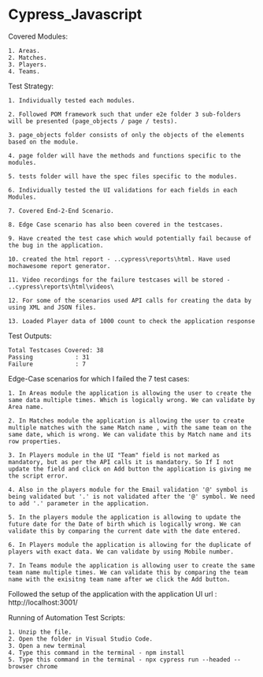 # Cypress_Javascript

Covered Modules:

	1. Areas.
	2. Matches.
	3. Players.
	4. Teams.

Test Strategy:

	1. Individually tested each modules.

	2. Followed POM framework such that under e2e folder 3 sub-folders will be presented (page_objects / page / tests).

	3. page_objects folder consists of only the objects of the elements based on the module.

	4. page folder will have the methods and functions specific to the modules.

	5. tests folder will have the spec files specific to the modules.

	6. Individually tested the UI validations for each fields in each Modules.

	7. Covered End-2-End Scenario.

	8. Edge Case scenario has also been covered in the testcases.

	9. Have created the test case which would potentially fail because of the bug in the application.

	10. created the html report - ..cypress\reports\html. Have used mochawesome report generator.

	11. Video recordings for the failure testcases will be stored - ..cypress\reports\html\videos\

	12. For some of the scenarios used API calls for creating the data by using XML and JSON files.

	13. Loaded Player data of 1000 count to check the application response

Test Outputs:

	Total Testcases Covered: 38
	Passing 	       : 31
	Failure		       : 7

Edge-Case scenarios for which I failed the 7 test cases:

	1. In Areas module the application is allowing the user to create the same data multiple times. Which is logically wrong. We can validate by Area name.

	2. In Matches module the application is allowing the user to create multiple matches with the same Match name , with the same team on the same date, which is wrong. We can validate this by Match name and its row properties.

	3. In Players module in the UI "Team" field is not marked as mandatory, but as per the API calls it is mandatory. So If I not update the field and click on Add button the application is giving me the script error.

	4. Also in the players module for the Email validation '@' symbol is being validated but '.' is not validated after the '@' symbol. We need to add '.' parameter in the application.

	5. In the players module the application is allowing to update the future date for the Date of birth which is logically wrong. We can validate this by comparing the current date with the date entered.

	6. In Players module the application is allowing for the duplicate of players with exact data. We can validate by using Mobile number.

	7. In Teams module the application is allowing user to create the same team name multiple times. We can validate this by comparing the team name with the exisitng team name after we click the Add button.

Followed the setup of the application with the application UI url : http://localhost:3001/

Running of Automation Test Scripts:

	1. Unzip the file.
	2. Open the folder in Visual Studio Code.
	3. Open a new terminal
	4. Type this command in the terminal - npm install
	5. Type this command in the terminal - npx cypress run --headed --browser chrome


